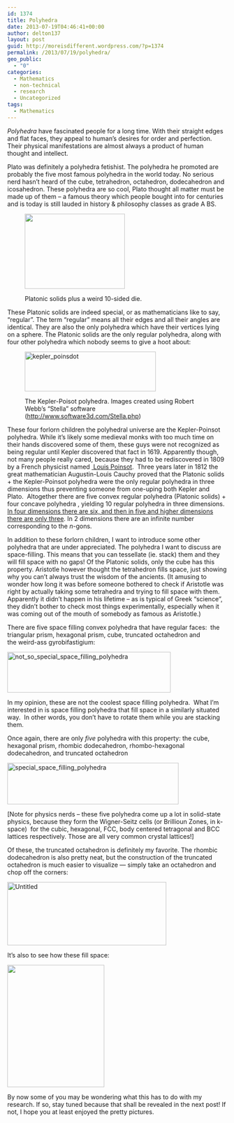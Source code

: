 ```yaml
---
id: 1374
title: Polyhedra
date: 2013-07-19T04:46:41+00:00
author: delton137
layout: post
guid: http://moreisdifferent.wordpress.com/?p=1374
permalink: /2013/07/19/polyhedra/
geo_public:
  - "0"
categories:
  - Mathematics
  - non-technical
  - research
  - Uncategorized
tags:
  - Mathematics
---
```

<p dir="ltr">
  <em>Polyhedra</em> have fascinated people for a long time. With their straight edges and flat faces, they appeal to human&#8217;s desires for order and perfection. Their physical manifestations are almost always a product of human thought and intellect.
</p>

<p dir="ltr">
  <!--more-->
</p>

<p dir="ltr">
  Plato was definitely a polyhedra fetishist. The polyhedra he promoted are probably the five most famous polyhedra in the world today. No serious nerd hasn’t heard of the cube, tetrahedron, octahedron, dodecahedron and icosahedron. These polyhedra are so cool, Plato thought all matter must be made up of them &#8211; a famous theory which people bought into for centuries and is today is still lauded in history & philosophy classes as grade A BS.
</p><figure id="" class="thumbnail wp-caption aligncenter style="width: 239px">

<img src="http://upload.wikimedia.org/wikipedia/commons/thumb/e/e5/Dice_%28typical_role_playing_game_dice%29.jpg/637px-Dice_%28typical_role_playing_game_dice%29.jpg" alt="" width="229" height="172" /><figcaption class="caption wp-caption-text">Platonic solids plus a weird 10-sided die.</figcaption></figure> 

<p dir="ltr">
  These Platonic solids are indeed special, or as mathematicians like to say, “regular”. The term “regular” means all their edges and all their angles are identical. They are also the only polyhedra which have their vertices lying on a sphere. The Platonic solids are the only regular polyhedra, along with four other polyhedra which nobody seems to give a hoot about:
</p><figure id="attachment_1376" class="thumbnail wp-caption aligncenter style="width: 310px">

[<img class="wp-image-1376 size-medium" src="http://www.danielcelton.com/wp-content/uploads/2013/07/kepler_poinsdot.png?w=300" alt="kepler_poinsdot" width="300" height="91" srcset="http://www.moreisdifferent.com/wp-content/uploads/2013/07/kepler_poinsdot.png 2010w, http://www.moreisdifferent.com/wp-content/uploads/2013/07/kepler_poinsdot-300x91.png 300w, http://www.moreisdifferent.com/wp-content/uploads/2013/07/kepler_poinsdot-768x233.png 768w, http://www.moreisdifferent.com/wp-content/uploads/2013/07/kepler_poinsdot-1024x311.png 1024w, http://www.moreisdifferent.com/wp-content/uploads/2013/07/kepler_poinsdot-1200x364.png 1200w" sizes="(max-width: 300px) 100vw, 300px" />](http://www.danielcelton.com/wp-content/uploads/2013/07/kepler_poinsdot.png)<figcaption class="caption wp-caption-text">The Kepler-Poisot polyhedra. Images created using Robert Webb’s &#8220;Stella&#8221; software (http://www.software3d.com/Stella.php)</figcaption></figure> 

<p dir="ltr">
  These four forlorn children the polyhedral universe are the Kepler-Poinsot polyhedra. While it’s likely some medieval monks with too much time on their hands discovered some of them, these guys were not recognized as being regular until Kepler discovered that fact in 1619. Apparently though, not many people really cared, because they had to be rediscovered in 1809 by a French physicist named <a href="http://en.wikipedia.org/wiki/Louis_Poinsot"> Louis Poinsot</a>.  Three years later in 1812 the great mathematician Augustin-Louis Cauchy proved that the Platonic solids + the Kepler-Poinsot polyhedra were the only regular polyhedra in three dimensions thus preventing someone from one-uping both Kepler and Plato.  Altogether there are five convex regular polyhedra (Platonic solids) + four concave polyhedra , yielding 10 regular polyhedra in three dimensions. <a href="http://en.wikipedia.org/wiki/Regular_polytope#Higher-dimensional_polytopes">In four dimensions there are six, and then in five and higher dimensions there are only three</a>. In 2 dimensions there are an infinite number corresponding to the <em>n-</em>gons.
</p>

<p dir="ltr">
  In addition to these forlorn children, I want to introduce some other polyhedra that are under appreciated. The polyhedra I want to discuss are space-filling. This means that you can tessellate (ie. stack) them and they will fill space with no gaps! Of the Platonic solids, only the cube has this property. Aristotle however thought the tetrahedron fills space, just showing why you can&#8217;t always trust the wisdom of the ancients. (It amusing to wonder how long it was before someone bothered to check if Aristotle was right by actually taking some tetrahedra and trying to fill space with them. Apparently it didn’t happen in his lifetime &#8211; as is typical of Greek “science”, they didn’t bother to check most things experimentally, especially when it was coming out of the mouth of somebody as famous as Aristotle.)
</p>

<p dir="ltr">
  There are five space filling convex polyhedra that have regular faces:  the triangular prism, hexagonal prism, cube, truncated octahedron and the weird-ass gyrobifastigium:
</p>

<p dir="ltr">
  <a href="http://www.danielcelton.com/wp-content/uploads/2013/07/not_so_special_space_filling_polyhedra1.png"><img class="size-medium wp-image-1381 aligncenter" src="http://www.danielcelton.com/wp-content/uploads/2013/07/not_so_special_space_filling_polyhedra1.png?w=300" alt="not_so_special_space_filling_polyhedra" width="374" height="93" srcset="http://www.moreisdifferent.com/wp-content/uploads/2013/07/not_so_special_space_filling_polyhedra1.png 2969w, http://www.moreisdifferent.com/wp-content/uploads/2013/07/not_so_special_space_filling_polyhedra1-300x76.png 300w, http://www.moreisdifferent.com/wp-content/uploads/2013/07/not_so_special_space_filling_polyhedra1-768x194.png 768w, http://www.moreisdifferent.com/wp-content/uploads/2013/07/not_so_special_space_filling_polyhedra1-1024x258.png 1024w, http://www.moreisdifferent.com/wp-content/uploads/2013/07/not_so_special_space_filling_polyhedra1-1200x303.png 1200w" sizes="(max-width: 374px) 100vw, 374px" /></a>
</p>

<p dir="ltr">
  In my opinion, these are not the coolest space filling polyhedra.  What I’m interested in is space filling polyhedra that fill space in a similarly situated way.  In other words, you don’t have to rotate them while you are stacking them.
</p>

<p dir="ltr">
  Once again, there are only <em>five </em>polyhedra with this property: the cube, hexagonal prism, rhombic dodecahedron, rhombo-hexagonal dodecahedron, and truncated octahedron
</p>

<p dir="ltr">
  <a href="http://www.danielcelton.com/wp-content/uploads/2013/07/special_space_filling_polyhedra.png"><img class="size-medium wp-image-1379 aligncenter" src="http://www.danielcelton.com/wp-content/uploads/2013/07/special_space_filling_polyhedra.png?w=300" alt="special_space_filling_polyhedra" width="392" height="95" /></a>
</p>

<p dir="ltr">
  [Note for physics nerds &#8211; these five polyhedra come up a lot in solid-state physics, because they form the Wigner-Seitz cells (or Brillioun Zones, in k-space)  for the cubic, hexagonal, FCC, body centered tetragonal and BCC lattices respectively. Those are all very common crystal lattices!]
</p>

Of these, the truncated octahedron is definitely my favorite. The rhombic dodecahedron is also pretty neat, but the construction of the truncated octahedron is much easier to visualize &#8212; simply take an octahedron and chop off the corners:

[<img class="size-medium wp-image-1384 aligncenter" src="http://www.danielcelton.com/wp-content/uploads/2013/07/untitled.png?w=300" alt="Untitled" width="364" height="145" srcset="http://www.moreisdifferent.com/wp-content/uploads/2013/07/untitled.png 1491w, http://www.moreisdifferent.com/wp-content/uploads/2013/07/untitled-300x120.png 300w, http://www.moreisdifferent.com/wp-content/uploads/2013/07/untitled-768x308.png 768w, http://www.moreisdifferent.com/wp-content/uploads/2013/07/untitled-1024x410.png 1024w, http://www.moreisdifferent.com/wp-content/uploads/2013/07/untitled-1200x480.png 1200w" sizes="(max-width: 364px) 100vw, 364px" />](http://www.danielcelton.com/wp-content/uploads/2013/07/untitled.png)

It’s also to see how these fill space:

<img class="aligncenter" src="https://upload.wikimedia.org/wikipedia/commons/thumb/8/8c/Bitruncated_Cubic_Honeycomb.svg/500px-Bitruncated_Cubic_Honeycomb.svg.png" alt="" width="222" height="280" />

By now some of you may be wondering what this has to do with my research. If so, stay tuned because that shall be revealed in the next post! If not, I hope you at least enjoyed the pretty pictures.